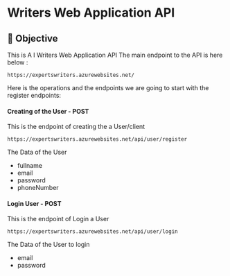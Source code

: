 # Writers Web Application API
## :small_blue_diamond: Objective 
This is A I Writers Web Application API
The main  endpoint to the API is here below :
```
https://expertswriters.azurewebsites.net/
```

Here is the operations and the endpoints we are going to start with the register endpoints:

#### Creating of the User - POST
This is the endpoint of creating the a User/client

```
https://expertswriters.azurewebsites.net/api/user/register
```
The Data of the User
- fullname
- email
- password
- phoneNumber


#### Login User - POST
This is the endpoint of Login a User

```
https://expertswriters.azurewebsites.net/api/user/login
```
The Data of the User to login
- email
- password
